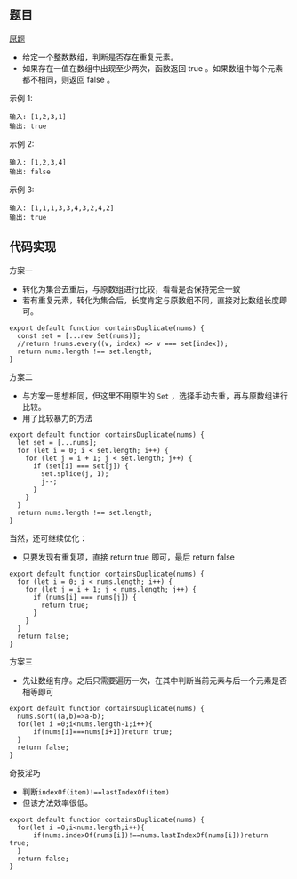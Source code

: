 ## 题目

[原题](https://leetcode-cn.com/leetbook/read/top-interview-questions-easy/x248f5/)

* 给定一个整数数组，判断是否存在重复元素。
* 如果存在一值在数组中出现至少两次，函数返回 true 。如果数组中每个元素都不相同，则返回 false 。



示例 1:

```
输入: [1,2,3,1]
输出: true
```

示例 2:

```
输入: [1,2,3,4]
输出: false
```

示例 3:

```
输入: [1,1,1,3,3,4,3,2,4,2]
输出: true
```

## 代码实现

方案一

* 转化为集合去重后，与原数组进行比较，看看是否保持完全一致
* 若有重复元素，转化为集合后，长度肯定与原数组不同，直接对比数组长度即可。

```
export default function containsDuplicate(nums) {
  const set = [...new Set(nums)];
  //return !nums.every((v, index) => v === set[index]);
  return nums.length !== set.length;
}
```

方案二

* 与方案一思想相同，但这里不用原生的 `Set` ，选择手动去重，再与原数组进行比较。
* 用了比较暴力的方法

```
export default function containsDuplicate(nums) {
  let set = [...nums];
  for (let i = 0; i < set.length; i++) {
    for (let j = i + 1; j < set.length; j++) {
      if (set[i] === set[j]) {
        set.splice(j, 1);
        j--;
      }
    }
  }
  return nums.length !== set.length;
}
```

当然，还可继续优化：

* 只要发现有重复项，直接 return true 即可，最后 return false

```
export default function containsDuplicate(nums) {
  for (let i = 0; i < nums.length; i++) {
    for (let j = i + 1; j < nums.length; j++) {
      if (nums[i] === nums[j]) {
        return true;
      }
    }
  }
  return false;
}
```

方案三

* 先让数组有序。之后只需要遍历一次，在其中判断当前元素与后一个元素是否相等即可

```
export default function containsDuplicate(nums) {
  nums.sort((a,b)=>a-b);
  for(let i =0;i<nums.length-1;i++){
      if(nums[i]===nums[i+1])return true;
  }
  return false;
}
```

奇技淫巧

* 判断`indexOf(item)!==lastIndexOf(item)`
* 但该方法效率很低。

```
export default function containsDuplicate(nums) {
  for(let i =0;i<nums.length;i++){
      if(nums.indexOf(nums[i])!==nums.lastIndexOf(nums[i]))return true;
  }
  return false;
}
```


